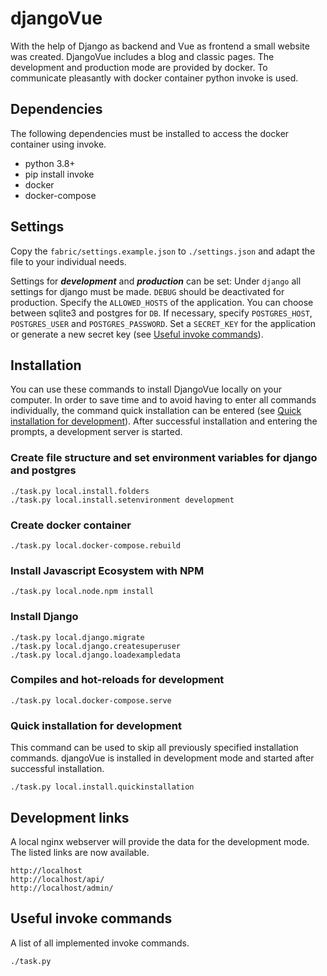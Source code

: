 # djangoVue

With the help of Django as backend and Vue as frontend a small website was created. DjangoVue includes a blog and classic pages. 
The development and production mode are provided by docker. To communicate pleasantly with docker container python invoke is used. 



## Dependencies

The following dependencies must be installed to access the docker container using invoke.

* python 3.8+
* pip install invoke
* docker
* docker-compose

## Settings

Copy the `fabric/settings.example.json` to `./settings.json` and adapt the file to your individual needs.

Settings for ***development*** and ***production*** can be set:
Under `django` all settings for django must be made. 
`DEBUG` should be deactivated for production. 
Specify the `ALLOWED_HOSTS` of the application.
You can choose between sqlite3 and postgres for `DB`.
If necessary, specify `POSTGRES_HOST`, `POSTGRES_USER` and `POSTGRES_PASSWORD`.
Set a `SECRET_KEY` for the application or generate a new secret key (see [Useful invoke commands](#Useful-invoke-commands)).


## Installation

You can use these commands to install DjangoVue locally on your computer. In order to save time and to avoid having to enter all commands individually, the command quick installation can be entered (see [Quick installation for development](#Quick-installation-for-development)). After successful installation and entering the prompts, a development server is started.

### Create file structure and set environment variables for django and postgres

```
./task.py local.install.folders
./task.py local.install.setenvironment development
```


### Create docker container

```
./task.py local.docker-compose.rebuild
```


### Install Javascript Ecosystem with NPM

```
./task.py local.node.npm install
```


### Install Django

```
./task.py local.django.migrate
./task.py local.django.createsuperuser
./task.py local.django.loadexampledata
```


### Compiles and hot-reloads for development

```
./task.py local.docker-compose.serve
```

### Quick installation for development

This command can be used to skip all previously specified installation commands. djangoVue is installed in development mode and started after successful installation.

```
./task.py local.install.quickinstallation
```

## Development links

A local nginx webserver will provide the data for the development mode. The listed links are now available.
```
http://localhost
http://localhost/api/
http://localhost/admin/
```


## Useful invoke commands
A list of all implemented invoke commands.

```
./task.py 
```